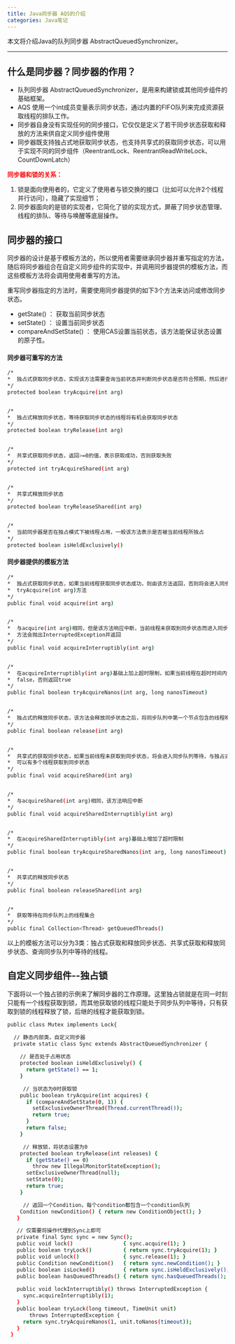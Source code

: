 ```yaml
---
title: Java同步器 AQS的介绍
categories: Java笔记
---
```


本文将介绍Java的队列同步器 AbstractQueuedSynchronizer。

<!--more-->

---

## 什么是同步器？同步器的作用？
* 队列同步器 AbstractQueuedSynchronizer，是用来构建锁或其他同步组件的基础框架。
* AQS 使用一个int成员变量表示同步状态，通过内置的FIFO队列来完成资源获取线程的排队工作。
* 同步器自身没有实现任何的同步接口，它仅仅是定义了若干同步状态获取和释放的方法来供自定义同步组件使用
* 同步器既支持独占式地获取同步状态，也支持共享式的获取同步状态，可以用于实现不同的同步组件（ReentrantLock、ReentrantReadWriteLock、CountDownLatch）

<font color=red>**同步器和锁的关系：**</font>
1. 锁是面向使用者的，它定义了使用者与锁交换的接口（比如可以允许2个线程并行访问），隐藏了实现细节；
2. 同步器面向的是锁的实现者，它简化了锁的实现方式，屏蔽了同步状态管理、线程的排队、等待与唤醒等底层操作。


## 同步器的接口
同步器的设计是基于模板方法的，所以使用者需要继承同步器并重写指定的方法，随后将同步器组合在自定义同步组件的实现中，并调用同步器提供的模板方法，而这些模板方法将会调用使用者重写的方法。

重写同步器指定的方法时，需要使用同步器提供的如下3个方法来访问或修改同步状态。
* getState() ： 获取当前同步状态
* setState() ： 设置当前同步状态
* compareAndSetState() ： 使用CAS设置当前状态，该方法能保证状态设置的原子性。


#### 同步器可重写的方法
```bash
/*
*  独占式获取同步状态，实现该方法需要查询当前状态并判断同步状态是否符合预期，然后进行CAS设置同步状态
*/
protected boolean tryAcquire(int arg)


/*
*  独占式释放同步状态，等待获取同步状态的线程将有机会获取同步状态
*/
protected boolean tryRelease(int arg)


/*
*  共享式获取同步状态，返回>=0的值，表示获取成功，否则获取失败
*/
protected int tryAcquireShared(int arg)


/*
*  共享式释放同步状态
*/
protected boolean tryReleaseShared(int arg)


/*
*  当前同步器是否在独占模式下被线程占用，一般该方法表示是否被当前线程所独占
*/
protected boolean isHeldExclusively()
```

#### 同步器提供的模板方法
```bash
/*
*  独占式获取同步状态，如果当前线程获取同步状态成功，则由该方法返回，否则将会进入同步队列等待，该方法将会调用重写的
*  tryAcquire(int arg)方法
*/
public final void acquire(int arg)


/*
*  与acquire(int arg)相同，但是该方法响应中断，当前线程未获取到同步状态而进入同步队列中，如果当前线程被中断，则该
*  方法会抛出InterruptedException并返回
*/
public final void acquireInterruptibly(int arg)


/*
*  在acquireInterruptibly(int arg)基础上加上超时限制，如果当前线程在超时时间内没有获取到同步状态，那么会返回
*  false，否则返回true
*/
public final boolean tryAcquireNanos(int arg, long nanosTimeout)


/*
*  独占式的释放同步状态，该方法会释放同步状态之后，将同步队列中第一个节点包含的线程唤醒
*/
public final boolean release(int arg)


/*
*  共享式的获取同步状态，如果当前线程未获取到同步状态，将会进入同步队列等待，与独占式获取的主要区别是在同一时刻
*  可以有多个线程获取到同步状态
*/
public final void acquireShared(int arg)


/*
*  与acquireShared(int arg)相同，该方法响应中断
*/
public final void acquireSharedInterruptibly(int arg)


/*
*  在acquireSharedInterruptibly(int arg)基础上增加了超时限制
*/
public final boolean tryAcquireSharedNanos(int arg, long nanosTimeout)


/*
*  共享式的释放同步状态
*/
public final boolean releaseShared(int arg) 


/*
*  获取等待在同步队列上的线程集合
*/
public final Collection<Thread> getQueuedThreads()
```
以上的模板方法可以分为3类：独占式获取和释放同步状态、共享式获取和释放同步状态、查询同步队列中等待的线程。



## 自定义同步组件--独占锁
下面将以一个独占锁的示例来了解同步器的工作原理。这里独占锁就是在同一时刻只能有一个线程获取到锁，而其他获取锁的线程只能处于同步队列中等待，只有获取到锁的线程释放了锁，后继的线程才能获取到锁。
```bash
public class Mutex implements Lock{

  // 静态内部类，自定义同步器
  private static class Sync extends AbstractQueuedSynchronizer {
  
    // 是否处于占用状态
    protected boolean isHeldExclusively() {
      return getState() == 1;
    }

     // 当状态为0时获取锁
    public boolean tryAcquire(int acquires) {
      if (compareAndSetState(0, 1)) {
        setExclusiveOwnerThread(Thread.currentThread());
        return true;
      }
      return false;
    }

     // 释放锁，将状态设置为0
    protected boolean tryRelease(int releases) {
      if (getState() == 0) 
        throw new IllegalMonitorStateException();
      setExclusiveOwnerThread(null);
      setState(0);
      return true;
    }

     // 返回一个Condition，每个condition都包含一个condition队列
    Condition newCondition() { return new ConditionObject(); }
   }

   // 仅需要将操作代理到Sync上即可
   private final Sync sync = new Sync();
   public void lock()                { sync.acquire(1); }
   public boolean tryLock()          { return sync.tryAcquire(1); }
   public void unlock()              { sync.release(1); }
   public Condition newCondition()   { return sync.newCondition(); }
   public boolean isLocked()         { return sync.isHeldExclusively(); }
   public boolean hasQueuedThreads() { return sync.hasQueuedThreads(); }
   
   public void lockInterruptibly() throws InterruptedException {
     sync.acquireInterruptibly(1);
   }
   public boolean tryLock(long timeout, TimeUnit unit)
       throws InterruptedException {
     return sync.tryAcquireNanos(1, unit.toNanos(timeout));
   }
 }
```








